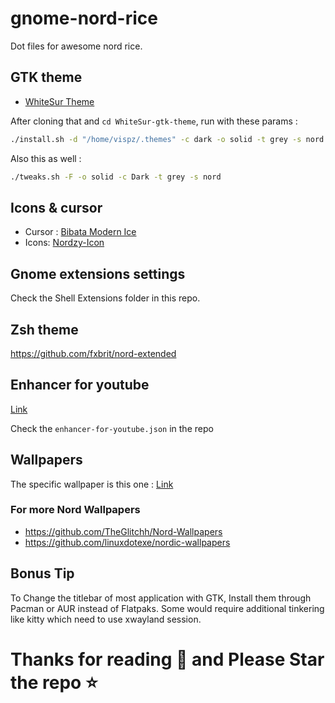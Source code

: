 # gnome-nord-rice
Dot files for awesome nord rice.

## GTK theme

- [WhiteSur Theme](https://github.com/vinceliuice/WhiteSur-gtk-theme)

After cloning that and `cd WhiteSur-gtk-theme`,
run with these params :
```bash
./install.sh -d "/home/vispz/.themes" -c dark -o solid -t grey -s nord -m -N glassy -l -f -HD --shell -i arch --round
```
Also this as well :
```bash
./tweaks.sh -F -o solid -c Dark -t grey -s nord   
```

## Icons & cursor

- Cursor : [Bibata Modern Ice](https://www.gnome-look.org/p/1197198)
- Icons: [Nordzy-Icon](https://github.com/MolassesLover/Nordzy-icon)

## Gnome extensions settings
Check the Shell Extensions folder in this repo.

## Zsh theme
https://github.com/fxbrit/nord-extended

## Enhancer for youtube
[Link](https://chromewebstore.google.com/detail/enhancer-for-youtube/ponfpcnoihfmfllpaingbgckeeldkhle)

Check the `enhancer-for-youtube.json` in the repo

## Wallpapers
The specific wallpaper is this one : [Link](https://github.com/TheGlitchh/Nord-Wallpapers/blob/master/wallpapers/17.png)
### For more Nord Wallpapers
- https://github.com/TheGlitchh/Nord-Wallpapers
- https://github.com/linuxdotexe/nordic-wallpapers

## Bonus Tip
To Change the titlebar of most application with GTK, Install them through Pacman or AUR instead of Flatpaks. Some would require additional tinkering like kitty which need to use xwayland session.

# Thanks for reading 💙 and Please Star the repo ⭐
